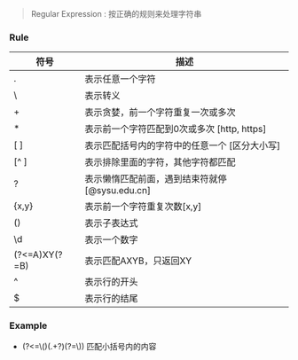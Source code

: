 > Regular Expression : 按正确的规则来处理字符串
### Rule
| 符号           | 描述               |
| ------------- | ----------------------------------------------- |
| .             | 表示任意一个字符                                |
| \             | 表示转义                                        |
| +             | 表示贪婪，前一个字符重复一次或多次              |
| *             | 表示前一个字符匹配到0次或多次 [http, https]     |
| [ ]           | 表示匹配括号内的字符中的任意一个 [区分大小写] |
| [^ ]          | 表示排除里面的字符，其他字符都匹配              |
| ?             | 表示懒惰匹配前面，遇到结束符就停 [@sysu.edu.cn] |
| {x,y}         | 表示前一个字符重复次数[x,y]                     |
| ()            | 表示子表达式                                    |
| \d | 表示一个数字 |
| (?<=A)XY(?=B) | 表示匹配AXYB，只返回XY                          |
| ^ | 表示行的开头 |
| $ | 表示行的结尾 |

### Example
- (?<=\\()(.+?)(?=\\)) 匹配小括号内的内容